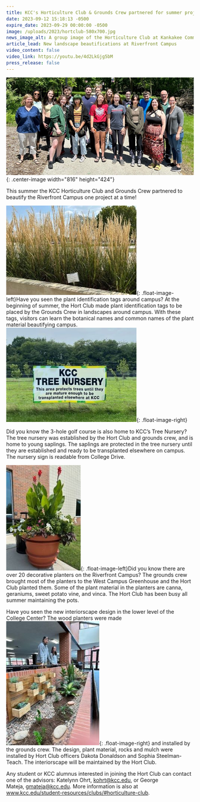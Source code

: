```yaml
---
title: KCC's Horticulture Club & Grounds Crew partnered for summer projects
date: 2023-09-12 15:18:13 -0500
expire_date: 2023-09-29 00:00:00 -0500
image: /uploads/2023/hortclub-580x700.jpg
news_image_alt: A group image of the Horticulture Club at Kankakee Community College
article_lead: New landscape beautifications at Riverfront Campus
video_content: false
video_link: https://youtu.be/4d2LkGjg5bM
press_release: false
---
```

![](/uploads/2023/hortclub-2.jpg){: .center-image width="816" height="424"}

This summer the KCC Horticulture Club and Grounds Crew partnered to beautify the Riverfront Campus one project at a time!

![Plant identification tags on Kankakee Community College Riverfront Campus](/uploads/2023/hortclub-350x240.jpg "Plant identification tags on Kankakee Community College Riverfront Campus"){: .float-image-left}Have you seen the plant identification tags around campus? At the beginning of summer, the Hort Club made plant identification tags to be placed by the Grounds Crew in landscapes around campus. With these tags, visitors can learn the botanical names and common names of the plant material beautifying campus.![Tree nursery sign at Kankakee Community College Riverfront Campus](/uploads/2023/hortclub-350x253.jpg "Tree nursery sign at Kankakee Community College Riverfront Campus"){: .float-image-right}

Did you know the 3-hole golf course is also home to KCC’s Tree Nursery? The tree nursery was established by the Hort Club and grounds crew, and is home to young saplings. The saplings are protected in the tree nursery until they are established and ready to be transplanted elsewhere on campus. The nursery sign is readable from College Drive.

![Decorative planter at Kankakee Community College Riverfront Campus](/uploads/2023/hortclub-200x283.jpg "Decorative planter at Kankakee Community College Riverfront Campus"){: .float-image-left}Did you know there are over 20 decorative planters on the Riverfront Campus? The grounds crew brought most of the planters to the West Campus Greenhouse and the Hort Club planted them. Some of the plant material in the planters are canna, geraniums, sweet potato vine, and vinca. The Hort Club has been busy all summer maintaining the pots.

Have you seen the new interiorscape design in the lower level of the College Center? The wood planters were made![Hort Club officers Dakota Donaldson and Sophia Steelman-Teach pose with interiorscape at Kankakee Community College Riverfront Campus](/uploads/2023/hortclub-200x333.jpg "Hort Club officers Dakota Donaldson and Sophia Steelman-Teach pose with interiorscape at Kankakee Community College Riverfront Campus"){: .float-image-right} and installed by the grounds crew. The design, plant material, rocks and mulch were installed by Hort Club officers Dakota Donaldson and Sophia Steelman-Teach. The interiorscape will be maintained by the Hort Club.

Any student or KCC alumnus interested in joining the Hort Club can contact one of the advisors: Katelynn Ohrt,&nbsp;[kohrt@kcc.edu](mailto:kohrt@kcc.edu), or George Mateja,&nbsp;[gmateja@kcc.edu](mailto:gmateja@kcc.edu). More information is also at www.kcc.edu/student-resources/clubs/#horticulture-club.
